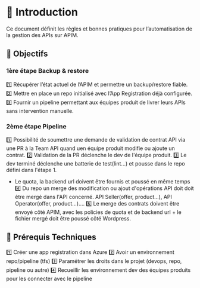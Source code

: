 # 📖 Introduction  
Ce document définit les règles et bonnes pratiques pour l’automatisation de la gestion des APIs sur APIM.  

## 🎯 Objectifs  

### 1ère étape Backup & restore
1️⃣  Récupérer l’état actuel de l’APIM et permettre un backup/restore fiable.  
2️⃣  Mettre en place un repo initialisé avec l’App Registration déjà configurée.  
3️⃣  Fournir un pipeline permettant aux équipes produit de livrer leurs APIs sans intervention manuelle.  

### 2ème étape Pipeline
1️⃣  Possibilité de soumettre une demande de validation de contrat API via une PR à la Team API quand uen équipe produit modifie ou ajoute un contrat.
2️⃣  Validation de la PR déclenche le dev de l'équipe produit.
3️⃣  Le dev terminé déclenche une batterie de test(lint...) et pousse dans le repo défini dans l'étape 1.
- Le quota, la backend url doivent être fournis et poussé en même temps 
4️⃣  Du repo un merge des modification ou ajout d'opérations API doit doit être mergé dans l'API concerné. API Seller(offer, product...), API Operator(offer, product...)....
5️⃣  Le merge des contrats doivent être envoyé côté APIM, avec les policies de quota et de backend url + le fichier mergé doit être poussé côté Wordpress.

## 🔧 Prérequis Techniques
1️⃣  Créer une app registration dans Azure 
2️⃣  Avoir un environnement repo/pipeline (tfs) 
3️⃣  Paramétrer les droits dans le projet (devops, repo, pipeline ou autre)
4️⃣  Recueillir les environnement dev des équipes produits pour les connecter avec le pipeline

